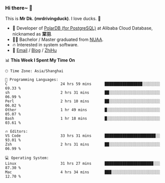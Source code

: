 ### Hi there~ 🫡

This is **Mr Dk. (mrdrivingduck)**. I love ducks. 🦆

- 🍊 Developer of [PolarDB (for PostgreSQL)](https://github.com/ApsaraDB/PolarDB-for-PostgreSQL) at Alibaba Cloud Database, nicknamed as **棠羽**.
- 👨‍🎓 Bachelor / Master graduated from [NUAA](https://en.wikipedia.org/wiki/Nanjing_University_of_Aeronautics_and_Astronautics).
- 🔥 Interested in system software.
- 🔗 [Email](mailto:mrdrivingduck@gmail.com) / [Blog](https://mrdrivingduck.github.io/blog/) / [ZhiHu](https://www.zhihu.com/people/zhang-jing-tang-78)

<!--START_SECTION:waka-->
📊 **This Week I Spent My Time On** 

```text
🕑︎ Time Zone: Asia/Shanghai

💬 Programming Languages: 
C                        24 hrs 59 mins      █████████████████░░░░░░░░   69.33 % 
sh                       2 hrs 31 mins       ██░░░░░░░░░░░░░░░░░░░░░░░   06.99 % 
Perl                     2 hrs 10 mins       ██░░░░░░░░░░░░░░░░░░░░░░░   06.02 % 
Other                    1 hr 49 mins        █░░░░░░░░░░░░░░░░░░░░░░░░   05.07 % 
Bash                     1 hr 18 mins        █░░░░░░░░░░░░░░░░░░░░░░░░   03.61 % 

🔥 Editors: 
VS Code                  33 hrs 31 mins      ███████████████████████░░   93.01 % 
Zsh                      2 hrs 31 mins       ██░░░░░░░░░░░░░░░░░░░░░░░   06.99 % 

💻 Operating System: 
Linux                    31 hrs 27 mins      ██████████████████████░░░   87.30 % 
Mac                      4 hrs 34 mins       ███░░░░░░░░░░░░░░░░░░░░░░   12.70 % 
```


<!--END_SECTION:waka-->

<!-- ![Mr Dk.'s GitHub Stats](https://github-readme-stats.vercel.app/api?username=mrdrivingduck&count_private&show_icons=true&theme=buefy) -->

<!-- ![Most Used Languages](https://github-readme-stats.vercel.app/api/top-langs/?username=mrdrivingduck&exclude_repo=mips32-CPU,snort-tcp-socket&theme=buefy&layout=compact&langs_count=10) -->


<!--
**mrdrivingduck/mrdrivingduck** is a ✨ _special_ ✨ repository because its `README.md` (this file) appears on your GitHub profile.

Here are some ideas to get you started:

- 🔭 I’m currently working on ...
- 🌱 I’m currently learning ...
- 👯 I’m looking to collaborate on ...
- 🤔 I’m looking for help with ...
- 💬 Ask me about ...
- 📫 How to reach me: ...
- 😄 Pronouns: ...
- ⚡ Fun fact: ...
-->
